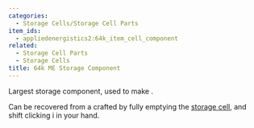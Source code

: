 ```yaml
---
categories:
  - Storage Cells/Storage Cell Parts
item_ids:
  - appliedenergistics2:64k_item_cell_component
related:
  - Storage Cell Parts
  - Storage Cells
title: 64k ME Storage Component
---
```


Largest storage component, used to make <ItemLink
id="appliedenergistics2:64k_item_storage_cell"/>.

Can be recovered from a crafted <ItemLink
id="appliedenergistics2:64k_item_storage_cell"/> by fully emptying the
[storage cell](../../storage-cells.md), and shift clicking i in your
hand.

<RecipeFor id="appliedenergistics2:64k_item_cell_component"/>
